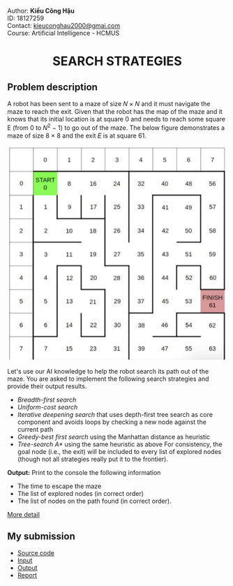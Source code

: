 Author: **Kiều Công Hậu**  
ID: 18127259  
Contact: <kieuconghau2000@gmai.com>  
Course: Artificial Intelligence - HCMUS  

<h1 align='center'>SEARCH STRATEGIES</h1>

## Problem description
A robot has been sent to a maze of size 𝑁 × 𝑁 and it must navigate the maze to reach the exit. Given that the robot has the map of the maze and it knows that its initial location is at square 0 and needs to reach some square E (from 0 to 𝑁<sup>2</sup> − 1) to go out of the maze. The below figure demonstrates a maze of size 8 × 8 and the exit 𝐸 is at square 61. 

<p align="center"><img align='center' src="https://github.com/kieuconghau/search-strategies/blob/master/18127259/INPUT/maze_0.png"></p>

Let's use our AI knowledge to help the robot search its path out of the maze. You are asked to implement the following search strategies and provide their output results.
- *Breadth-first search*
- *Uniform-cost search*
- *Iterative deepening search* that uses depth-first tree search as core component and avoids loops by checking a new node against the current path
- *Greedy-best first search* using the Manhattan distance as heuristic
- *Tree-search A\** using the same heuristic as above For consistency, the goal node (i.e., the exit) will be included to every list of explored nodes (though not all strategies really put it to the frontier).

**Output:** Print to the console the following information
- The time to escape the maze
- The list of explored nodes (in correct order)
- The list of nodes on the path found (in correct order). 

[More detail](https://github.com/kieuconghau/search-strategies/blob/master/2020-CSC14003-18CLC-Lab01.pdf)


## My submission
- [Source code](https://github.com/kieuconghau/search-strategies/tree/master/18127259/SOURCE)
- [Input](https://github.com/kieuconghau/search-strategies/tree/master/18127259/INPUT)
- [Output](https://github.com/kieuconghau/search-strategies/tree/master/18127259/OUTPUT)
- [Report](https://github.com/kieuconghau/search-strategies/blob/master/18127259/DOCUMENT/Report.pdf)
